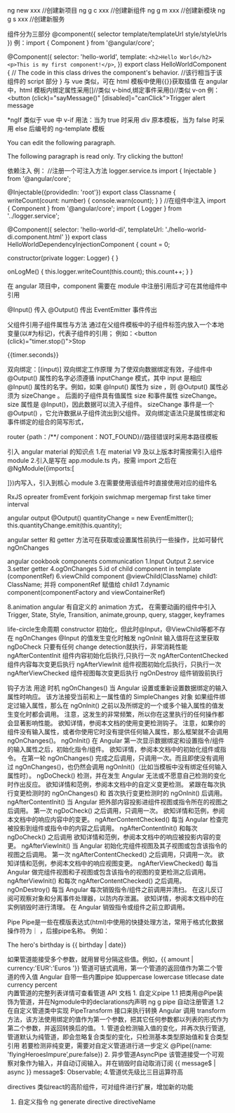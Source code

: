 ng new xxx //创建新项目
ng g c xxx //创建新组件
ng g m xxx //创建新模块
ng g s xxx //创建新服务

组件分为三部分
@component({
selector
template/templateUrl
style/styleUrls
})
例：import { Component } from '@angular/core';

@Component({
selector: 'hello-world',
template: `<h2>Hello World</h2> <p>This is my first component!</p>`,
})
export class HelloWorldComponent {
// The code in this class drives the component's behavior.
//该行相当于该组件的 script 部分
}
与 vue 类似，可在 html 模板中使用{{}}获取插值
在 angular 中，html 模板内绑定属性采用[]//类似 v-bind,绑定事件采用()//类似 v-on
例：<button (click)="sayMessage()" [disabled]="canClick">Trigger alert message</button>

\*ngIf 类似于 vue 中 v-if
用法：当为 true 时采用 div 原本模板，当为 false 时采用 else 后编号的 ng-template 模板

<div *ngIf="canEdit; else noEdit">
    <p>You can edit the following paragraph.</p>
</div>
<ng-template #noEdit>
    <p>The following paragraph is read only. Try clicking the button!</p>
</ng-template>

依赖注入
例：
//注册一个可注入方法 logger.service.ts
import { Injectable } from '@angular/core';

@Injectable({providedIn: 'root'})
export class Classname {
writeCount(count: number) {
console.warn(count);
}
}
//在组件中注入
import { Component } from '@angular/core';
import { Logger } from '../logger.service';

@Component({
selector: 'hello-world-di',
templateUrl: './hello-world-di.component.html'
})
export class HelloWorldDependencyInjectionComponent {
count = 0;

constructor(private logger: Logger) {
}

onLogMe() {
this.logger.writeCount(this.count);
this.count++;
}
}

在 angular 项目中，component 需要在 module 中注册引用后才可在其他组件中引用


@Input() 传入
@Output() 传出
EventEmitter 事件传出

父组件引用子组件属性与方法
通过在父组件模板中的子组件标签内放入一个本地变量(以#为标记)，代表子组件的引用；
例如：<button (click)="timer.stop()">Stop</button>

  <div class="seconds">{{timer.seconds}}</div>
  <app-countdown-timer #timer></app-countdown-timer>

双向绑定：[(input)]
双向绑定工作原理
为了使双向数据绑定有效，子组件中@Output() 属性的名字必须遵循 inputChange 模式，其中 input 是相应 @Input() 属性的名字。例如，如果 @Input() 属性为 size ，则 @Output() 属性必须为 sizeChange 。
后面的子组件具有值属性 size 和事件属性 sizeChange。 size 属性是 @Input()，因此数据可以流入子组件。 sizeChange 事件是一个 @Output() ，它允许数据从子组件流出到父组件。
双向绑定语法只是属性绑定和事件绑定的组合的简写形式，

router
{path：/\*\*/ component：NOT_FOUND}//路径错误时采用本路径模板

引入 angular material 的知识点 1.在 material V9 及以上版本时需按需引入组件 module 2.引入是写在 app.module.ts 内，按需 import 之后在
@NgModule({imports:[

]})内写入，引入到核心 module 3.在需要使用该组件时直接使用对应的组件名

RxJS
opreater
fromEvent
forkjoin
swichmap
mergemap
first
take
timer
interval



angular output
@Output() quantityChange = new EventEmitter<number>();
this.quantityChange.emit(this.quantity);

angular setter 和 getter 方法可在获取或设置属性前执行一些操作，比如可替代 ngOnChanges

angular cookbook
components communication
1.Input Output
2.service
3.setter getter
4.ogOnChanges
5.id of child component in template (componentRef)
6.viewChild component
@viewChild(ClassName) child1: ClassName;
并将 componentRef 赋值给 child1
7.dynamic component(componentFactory and viewContainerRef)

8.animation
angular 有自定义的 animation 方式，
在需要动画的组件中引入 Trigger, State, Style, Transition, animate,grounp, query, stagger, keyframes

life-circle生命周期
constructor 初始化，但此时@Input，@ViewChild等都不存在
ngOnChanges @Input 的值发生变化时触发
ngOnInit 输入值将在这里获取
ngDoCheck 只要有任何 change detection就执行，非常消耗性能
ngAfterContentInit 组件内容初始化后执行,只执行一次
ngAfterContentChecked 组件内容每次变更后执行
ngAfterViewInit 组件视图初始化后执行，只执行一次
ngAfterViewChecked 组件视图每次变更后执行
ngOnDestroy 组件销毁前执行

钩子方法	用途	时机
ngOnChanges()	当 Angular 设置或重新设置数据绑定的输入属性时响应。 该方法接受当前和上一属性值的 SimpleChanges 对象	如果组件绑定过输入属性，那么在 ngOnInit() 之前以及所绑定的一个或多个输入属性的值发生变化时都会调用。
	注意，这发生的非常频繁，所以你在这里执行的任何操作都会显著影响性能。 欲知详情，参阅本文档的使用变更检测钩子。	注意，如果你的组件没有输入属性，或者你使用它时没有提供任何输入属性，那么框架就不会调用 ngOnChanges()。
ngOnInit()	在 Angular 第一次显示数据绑定和设置指令/组件的输入属性之后，初始化指令/组件。 欲知详情，参阅本文档中的初始化组件或指令。	在第一轮 ngOnChanges() 完成之后调用，只调用一次。而且即使没有调用过 ngOnChanges()，也仍然会调用 ngOnInit()（比如当模板中没有绑定任何输入属性时）。
ngDoCheck()	检测，并在发生 Angular 无法或不愿意自己检测的变化时作出反应。 欲知详情和范例，参阅本文档中的自定义变更检测。	紧跟在每次执行变更检测时的 ngOnChanges() 和 首次执行变更检测时的 ngOnInit() 后调用。
ngAfterContentInit()	当 Angular 把外部内容投影进组件视图或指令所在的视图之后调用。	第一次 ngDoCheck() 之后调用，只调用一次。
	欲知详情和范例，参阅本文档中的响应内容中的变更。
ngAfterContentChecked()	每当 Angular 检查完被投影到组件或指令中的内容之后调用。	ngAfterContentInit() 和每次 ngDoCheck() 之后调用
	欲知详情和范例，参阅本文档中的响应被投影内容的变更。
ngAfterViewInit()	当 Angular 初始化完组件视图及其子视图或包含该指令的视图之后调用。	第一次 ngAfterContentChecked() 之后调用，只调用一次。
	欲知详情和范例，参阅本文档中的响应视图变更。
ngAfterViewChecked()	每当 Angular 做完组件视图和子视图或包含该指令的视图的变更检测之后调用。	ngAfterViewInit() 和每次 ngAfterContentChecked() 之后调用。
ngOnDestroy()	每当 Angular 每次销毁指令/组件之前调用并清扫。 在这儿反订阅可观察对象和分离事件处理器，以防内存泄漏。 欲知详情，参阅本文档中的在实例销毁时进行清理。	在 Angular 销毁指令或组件之前立即调用。


Pipe
Pipe是一些在模版表达式(html)中使用的快捷处理方法，常用于格式化数据
操作符为｜ ，后接pipe名称。
例如：<p>The hero's birthday is {{ birthday | date}}</p>
如果管道能接受多个参数，就用冒号分隔这些值。例如，{{ amount | currency:'EUR':'Euros '}}
管道可链式调用，第一个管道的返回值作为第二个管道的传入值
Angular 自带一些内置pipe 如uppercase lowercase  titlecase date currency percent  
内置管道的完整列表详情可查看管道 API 文档 
	1. 自定义pipe
1.1 把类用@Pipe装饰为管道，并在Ngmodule中的declarations内声明
ng g pipe 自动注册管道
1.2 在自定义管道类中实现 PipeTransform 接口来执行转换
Angular 调用 transform 方法，该方法使用绑定的值作为第一个参数，把其它任何参数都以列表的形式作为第二个参数，并返回转换后的值。
	1. 管道会检测输入值的变化，并再次执行管道,管道默认为纯管道，即会忽略复合类型的变化，只检测基本类型原始值和复合类型引用
若要检测非纯变更，需要对自定义管道进行进一步定义
@Pipe({name: 'flyingHeroesImpure’,pure:false})
	2. 异步管道AsyncPipe 
该管道接受一个可观察对象作为输入，并自动订阅输入。并在销毁时自动取消订阅
{{ message$ | async }}
message$: Observable<string>;
4.管道优先级比三目运算符高

directives
类似react的高阶组件，可对组件进行扩展，增加新的功能
  1. 自定义指令
ng generate directive directiveName